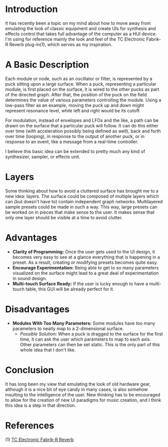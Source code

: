 # Introduction #

It has recently been a topic on my mind about how to move away from emulating the look of classic equipment and create UIs for synthesis and effects control that takes full advantage of the computer as a HUI device. I'm using for reference mainly the look and feel of the TC Electronic Fabrik-R Reverb plug-in(1), which serves as my inspiration.

# A Basic Description #

Each module or node, such as an oscillator or filter, is represented by a puck sitting upon a large surface. When a puck, representing a particular module, is first placed on the surface, it is wired to the other pucks as part of the directed graph. After that, the position of the puck on the field determines the value of various parameters controlling the module. Using a low-pass filter as an example, moving the puck up and down might represent resonance level, while left and right would be its cutoff.

For modulation, instead of envelopes and LFOs and the like, a path can be drawn on the surface that a particular puck will follow. It can do this either over time (with acceleration possibly being defined as well), back and forth over time (looping), in response to the output of another puck, or in response to an event, like a message from a real-time controller.

I believe this basic idea can be extended to pretty much any kind of synthesizer, sampler, or effects unit.

# Layers #

Some thinking about how to avoid a cluttered surface has brought me to a new idea: layers. The surface could be composed of multiple layers which can (but doesn't have to) contain independent graph networks. Multilayered sample presets could be made in such a way. This way, large presets can be worked on in pieces that make sense to the user. It makes sense that only one layer should be visible at a time to avoid clutter.

# Advantages #

  * **Clarity of Programming:** Once the user gets used to the UI design, it becomes very easy to see at a glance everything that is happening in a preset. As a result, creating or modifying presets becomes quite easy.
  * **Encourage Experimentation:** Being able to get to so many parameters visualized on the surface might lead to a great deal of experimentation in sound design.
  * **Multi-touch Surface Ready:** If the user is lucky enough to have a multi-touch table, this GUI will be already perfect for it.

# Disadvantages #

  * **Modules With Too Many Parameters:** Some modules have too many parameters to neatly map to a 2-dimensional surface.
    * _Possible Solution:_ When a puck is dragged to the surface for the first time, it can ask the user which parameters to map to each axis. Other parameters can then be set static. This is the only part of this whole idea that I don't like.

# Conclusion #

It has long been my view that emulating the look of old hardware gear, although it is a nice bit of eye candy in many cases, is also somehow insulting to the intelligence of the user. New thinking has to be encouraged to allow for the creation of new UI paradigms for music creation, and I think this idea is a step in that direction.

# References #

(1) [TC Electronic Fabrik-R Reverb](http://www.tcelectronic.com/FabrikR.asp)